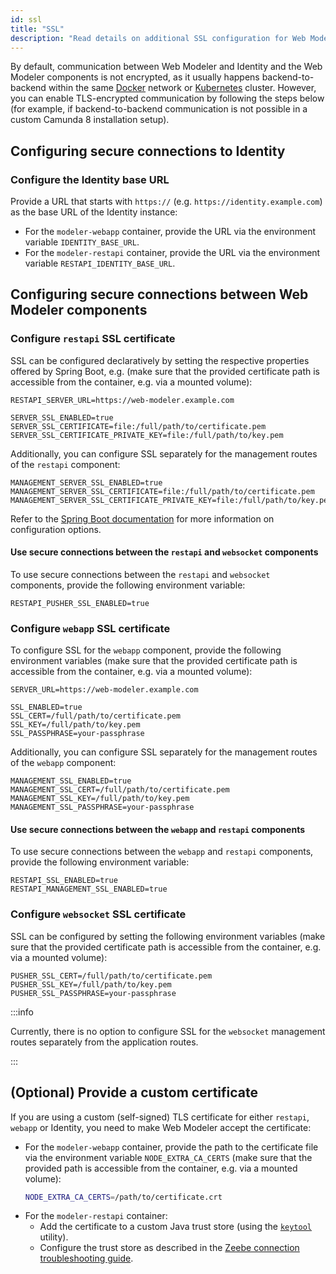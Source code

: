 ```yaml
---
id: ssl
title: "SSL"
description: "Read details on additional SSL configuration for Web Modeler."
---
```


By default, communication between Web Modeler and Identity and the Web Modeler components is not encrypted, as it usually happens backend-to-backend within the same [Docker](/self-managed/installation-methods/docker/docker.md) network or [Kubernetes](/self-managed/installation-methods/helm/install.md) cluster.
However, you can enable TLS-encrypted communication by following the steps below (for example, if backend-to-backend communication is not possible in a custom Camunda 8 installation setup).

## Configuring secure connections to Identity

### Configure the Identity base URL

Provide a URL that starts with `https://` (e.g. `https://identity.example.com`) as the base URL of the Identity instance:

- For the `modeler-webapp` container, provide the URL via the environment variable `IDENTITY_BASE_URL`.
- For the `modeler-restapi` container, provide the URL via the environment variable `RESTAPI_IDENTITY_BASE_URL`.

## Configuring secure connections between Web Modeler components

### Configure `restapi` SSL certificate

SSL can be configured declaratively by setting the respective properties offered by Spring Boot, e.g. (make sure that the provided certificate path is accessible from the container, e.g. via a mounted volume):

```
RESTAPI_SERVER_URL=https://web-modeler.example.com

SERVER_SSL_ENABLED=true
SERVER_SSL_CERTIFICATE=file:/full/path/to/certificate.pem
SERVER_SSL_CERTIFICATE_PRIVATE_KEY=file:/full/path/to/key.pem
```

Additionally, you can configure SSL separately for the management routes of the `restapi` component:

```
MANAGEMENT_SERVER_SSL_ENABLED=true
MANAGEMENT_SERVER_SSL_CERTIFICATE=file:/full/path/to/certificate.pem
MANAGEMENT_SERVER_SSL_CERTIFICATE_PRIVATE_KEY=file:/full/path/to/key.pem
```

Refer to the [Spring Boot documentation](https://docs.spring.io/spring-boot/how-to/webserver.html#howto.webserver.configure-ssl) for more information on configuration options.

#### Use secure connections between the `restapi` and `websocket` components

To use secure connections between the `restapi` and `websocket` components, provide the following environment variable:

```
RESTAPI_PUSHER_SSL_ENABLED=true
```

### Configure `webapp` SSL certificate

To configure SSL for the `webapp` component, provide the following environment variables (make sure that the provided certificate path is accessible from the container, e.g. via a mounted volume):

```
SERVER_URL=https://web-modeler.example.com

SSL_ENABLED=true
SSL_CERT=/full/path/to/certificate.pem
SSL_KEY=/full/path/to/key.pem
SSL_PASSPHRASE=your-passphrase
```

Additionally, you can configure SSL separately for the management routes of the `webapp` component:

```
MANAGEMENT_SSL_ENABLED=true
MANAGEMENT_SSL_CERT=/full/path/to/certificate.pem
MANAGEMENT_SSL_KEY=/full/path/to/key.pem
MANAGEMENT_SSL_PASSPHRASE=your-passphrase
```

#### Use secure connections between the `webapp` and `restapi` components

To use secure connections between the `webapp` and `restapi` components, provide the following environment variable:

```
RESTAPI_SSL_ENABLED=true
RESTAPI_MANAGEMENT_SSL_ENABLED=true
```

### Configure `websocket` SSL certificate

SSL can be configured by setting the following environment variables (make sure that the provided certificate path is accessible from the container, e.g. via a mounted volume):

```
PUSHER_SSL_CERT=/full/path/to/certificate.pem
PUSHER_SSL_KEY=/full/path/to/key.pem
PUSHER_SSL_PASSPHRASE=your-passphrase
```

:::info

Currently, there is no option to configure SSL for the `websocket` management routes separately from the application routes.

:::

## (Optional) Provide a custom certificate

If you are using a custom (self-signed) TLS certificate for either `restapi`, `webapp` or Identity, you need to make Web Modeler accept the certificate:

- For the `modeler-webapp` container, provide the path to the certificate file via the environment variable `NODE_EXTRA_CA_CERTS` (make sure that the provided path is accessible from the container, e.g. via a mounted volume):
  ```sh
  NODE_EXTRA_CA_CERTS=/path/to/certificate.crt
  ```
- For the `modeler-restapi` container:
  - Add the certificate to a custom Java trust store (using the [`keytool`](https://docs.oracle.com/en/java/javase/21/docs/specs/man/keytool.html) utility).
  - Configure the trust store as described in the [Zeebe connection troubleshooting guide](../troubleshooting/troubleshoot-zeebe-connection.md#provide-the-certificate-to-the-jvm-trust-store).
